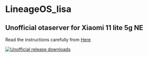 # LineageOS_lisa

## Unofficial otaserver for Xiaomi 11 lite 5g NE ##
Read the instructions carefully from [Here](https://itsvixano.gitlab.io/lineageos_flashing/)

[![Unofficial release downloads](https://img.shields.io/github/downloads/ItsVixano-releases/LineageOS_lisa/total.svg)](https://github.com/ItsVixano-releases/LineageOS_lisa/releases/)
